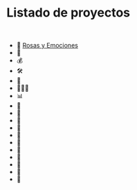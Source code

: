 <!--Header Name-->
# Listado de proyectos
<br /> 

<!--Start Intro-->               
- 💐 [Rosas y Emociones](https://rosasyemociones.com/)
- 🏣 [](https://canalesgutierrez.com/)
- 💰 [](https://coopsi.com.pe/)
- 🛠️ [](https://coroimport.com/)
- 🧰 [](https://repuestosrobal.com/)
- 👨🏻‍💼 [](https://enaeg.edu.pe/)
- 📊 [](https://corpat.pe/)
- 🏢 [](https://gbarq.com/)
- 🏩 [](https://ohsanjuandedios.org/)
- 🏩 [](https://sanjuandedios.pe/)
- 🏩 [](https://clinicalima.sanjuandedios.pe/)
- 🏩 [](https://clinicaarequipa.sanjuandedios.pe/)
- 🏩 [](https://clinicacusco.sanjuandedios.pe/)
- 🏩 [](https://clinicachiclayo.sanjuandedios.pe/)
- 🏩 [](https://clinicapiura.sanjuandedios.pe/)
- 🏩 [](https://clinicaiquitos.sanjuandedios.pe/)
- 🏩 [](https://sanjuandedios.ec/)
- 🏩 [](https://alberguesanjuandedios.com/)
<!--End Intro-->
